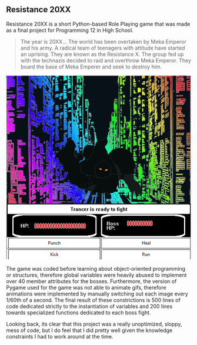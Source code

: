 ## Resistance 20XX

Resistance 20XX is a short Python-based Role Playing game that was made as a final project for Programming 12 in High School.



> The year is 20XX... The world has been overtaken by Meka Emperor and his army. A radical team of teenagers with attitude have started an uprising. They are known as the Resistance X. The group fed up with the technazis decided to raid and overthrow Meka Emperor. They board the base of Meka Emperer and seek to destroy him.

![screenshot](ReadMeFiles/ss1.png)

The game was coded before learning about object-oriented programming or structures, therefore global variables were heavily abused to implement over 40 member attributes for the bosses. Furthermore, the version of Pygame used for the game was not able to animate gifs, therefore animations were implemented by manually switching out each image every 1/60th of a second. The final result of these constrictions is 500 lines of code dedicated strictly to the instantiation of variables and 200 lines towards specialized functions dedicated to each boss fight.



Looking back, its clear that this project was a really unoptimized, sloppy, mess of code, but I do feel that I did pretty well given the knowledge constraints I had to work around at the time. 
